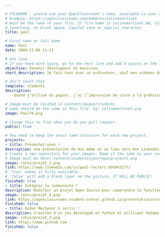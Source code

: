 ```yaml
---

# FILENAME : please use your OpenClassrooms's name, available in your url.
# Example: https://openclassrooms.com/membres/celinemartinet
# must be the name of your file. If file name is celinemartinet.md, title is celinemartinet.
# lowercase, no blank space, Capital case or special character.
title: paul

# First name or full name
name: Paul
date: 2000-11-06 11:11

# One line.
# If you need more space, go to the next line and add 4 spaces on the left, as in 'description'.
objective: Devenir développeur et musicien.
short_description: Je fais tout avec un ordinateur, sauf mes schémas de programmation.

# don't touch that
template: students
description:
    Quand j'utilise du papier, j'ai l'impression de vivre à la préhistoire.

# image must be located in content/images/students
# name should be the same as this file. Eg: celinemartinet.png
image: Paul76.png

# Change this to True when you do you pull request.
public: true

# You need to keep the exact same structure for each new project.
projects:
- title: Présentez-vous !
description: Une présentation de moi-même et un lien vers mon LinkedIn.
# Create a new repository for your images. Name it the same as your nickname and profile picture.
# Image must be here: content/students/yourrepo/project1.png
image: ratus/projet_1.png
link: https://www.linkedin.com/in/paul-leclerc-095043177/
# 'true' makes it fully available.
# 'false' will add a black layer on the picture. IT WILL BE PUBLIC!
finished: true
- title: Intégrez la communauté !
description: Modifier un projet Open Source pour comprendre le fonctionnement de Git, de Github et des pull requests. 
image: ratus/projet_2.png
link: https://openclassrooms-student-center.github.io/presentation/students/ratus.html
finished: false
- title: Aidez MacGyver à sortir !
description: Création d’un jeu développé en Python et utilisant PyGame.
image: ratus/projet_3.png
link: https://www.github.com
finished: false
---
```

